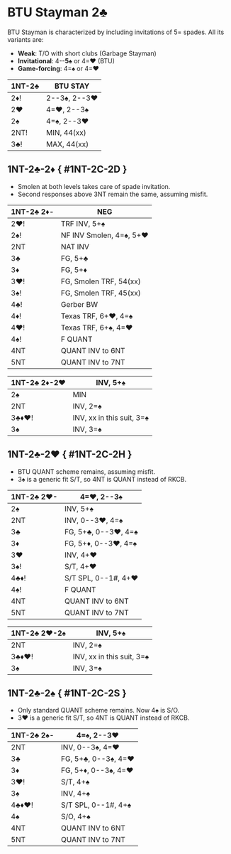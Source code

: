 # BTU Stayman 2♣

BTU Stayman is characterized by including invitations of 5= spades.  All its
variants are:

- **Weak**: T/O with short clubs (Garbage Stayman)
- **Invitational**: 4--**5**♠ or 4=♥ (BTU)
- **Game-forcing**: 4=♠ or 4=♥

| 1NT-2♣ | BTU STAY |
|--------|----------|
| 2♦!    | 2--3♠, 2--3♥
| 2♥     | 4=♥, 2--3♠
| 2♠     | 4=♠, 2--3♥
| 2NT!   | MIN, 44(xx)
| 3♣!    | MAX, 44(xx)

## 1NT-2♣-2♦ { #1NT-2C-2D }

- Smolen at both levels takes care of spade invitation.
- Second responses above 3NT remain the same, assuming misfit.

| 1NT-2♣ 2♦- | NEG |
|------------|-----|
| 2♥!        | TRF INV, 5+♠
| 2♠!        | NF INV Smolen, 4=♠, 5+♥
| 2NT        | NAT INV
| 3♣         | FG, 5+♣
| 3♦         | FG, 5+♦
| 3♥!        | FG, Smolen TRF, 54(xx)
| 3♠!        | FG, Smolen TRF, 45(xx)
| 4♣!        | Gerber BW
| 4♦!        | Texas TRF, 6+♥, 4=♠
| 4♥!        | Texas TRF, 6+♠, 4=♥
| 4♠!        | F QUANT
| 4NT        | QUANT INV to 6NT
| 5NT        | QUANT INV to 7NT

| 1NT-2♣ 2♦-2♥ | INV, 5+♠ |
|--------------|----------|
| 2♠           | MIN
| 2NT          | INV, 2=♠
| 3♣♦♥!        | INV, xx in this suit, 3=♠
| 3♠           | INV, 3=♠

## 1NT-2♣-2♥ { #1NT-2C-2H }

- BTU QUANT scheme remains, assuming misfit.
- 3♠ is a generic fit S/T, so 4NT is QUANT instead of RKCB.

| 1NT-2♣ 2♥- | 4=♥, 2--3♠ |
|------------|------------|
| 2♠         | INV, 5+♠
| 2NT        | INV, 0--3♥, 4=♠
| 3♣         | FG, 5+♣, 0--3♥, 4=♠
| 3♦         | FG, 5+♦, 0--3♥, 4=♠
| 3♥         | INV, 4+♥
| 3♠!        | S/T, 4+♥
| 4♣♦!       | S/T SPL, 0--1#, 4+♥
| 4♠!        | F QUANT
| 4NT        | QUANT INV to 6NT
| 5NT        | QUANT INV to 7NT

| 1NT-2♣ 2♥-2♠ | INV, 5+♠ |
|--------------|----------|
| 2NT          | INV, 2=♠
| 3♣♦♥!        | INV, xx in this suit, 3=♠
| 3♠           | INV, 3=♠

## 1NT-2♣-2♠ { #1NT-2C-2S }

- Only standard QUANT scheme remains.  Now 4♠ is S/O.
- 3♥ is a generic fit S/T, so 4NT is QUANT instead of RKCB.

| 1NT-2♣ 2♠- | 4=♠, 2--3♥ |
|------------|------------|
| 2NT        | INV, 0--3♠, 4=♥
| 3♣         | FG, 5+♣, 0--3♠, 4=♥
| 3♦         | FG, 5+♦, 0--3♠, 4=♥
| 3♥!        | S/T, 4+♠
| 3♠         | INV, 4+♠
| 4♣♦♥!      | S/T SPL, 0--1#, 4+♠
| 4♠         | S/O, 4+♠
| 4NT        | QUANT INV to 6NT
| 5NT        | QUANT INV to 7NT
